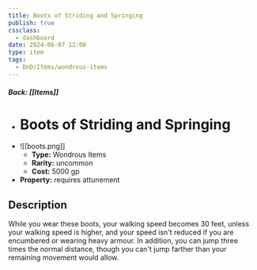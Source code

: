 ```yaml
---
title: Boots of Striding and Springing
publish: true
cssclass:
  - dashboard
date: 2024-06-07 12:00
type: item
tags:
  - DnD/Items/wondrous-items
---
```


##### Back: [[Items]]

- # Boots of Striding and Springing
- ![[boots.png]]
    - **Type:** Wondrous Items
    - **Rarity:** uncommon
    - **Cost:** 5000 gp
- **Property:** requires attunement



## Description 

While you wear these boots, your walking speed becomes 30 feet, unless your walking speed is higher, and your speed isn't reduced if you are encumbered or wearing heavy armour. In addition, you can jump three times the normal distance, though you can't jump farther than your remaining movement would allow.
